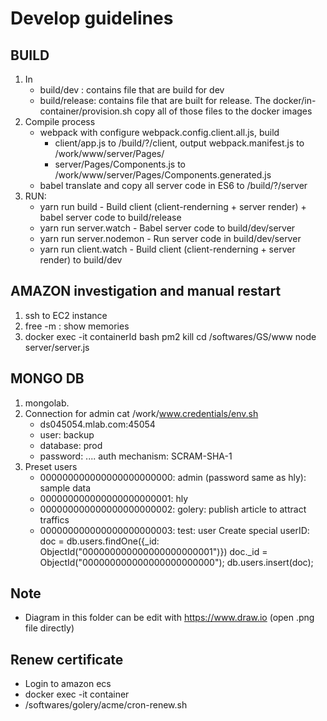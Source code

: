 # Develop guidelines


			
## BUILD
1. In 
   - build/dev : contains file that are build for dev
   - build/release: contains file that are built for release.
     The docker/in-container/provision.sh copy all of those files to the docker images
2. Compile process
   - webpack with configure webpack.config.client.all.js, build
     + client/app.js to /build/?/client, output webpack.manifest.js to /work/www/server/Pages/ 
     + server/Pages/Components.js to /work/www/server/Pages/Components.generated.js
   - babel translate and copy all server code in ES6 to /build/?/server
2. RUN:
   - yarn run build - Build client (client-renderning + server render) + babel server code to build/release
   - yarn run server.watch - Babel server code to build/dev/server
   - yarn run server.nodemon - Run server code in build/dev/server
   - yarn run client.watch - Build client (client-renderning + server render) to build/dev
  
## AMAZON investigation and manual restart
1. ssh to EC2 instance
2. free -m : show memories
3. docker exec -it containerId bash
   pm2 kill
   cd /softwares/GS/www
   node server/server.js
   
## MONGO DB
1. mongolab.
2. Connection for admin
   cat /work/www.credentials/env.sh
   - ds045054.mlab.com:45054
   - user: backup
   - database: prod
   - password: ....
     auth mechanism: SCRAM-SHA-1
3. Preset users
   - 000000000000000000000000:  admin (password same as hly): sample data
   - 000000000000000000000001:  hly
   - 000000000000000000000002:  golery: publish article to attract traffics
   - 000000000000000000000003:  test: user
   Create special userID:
   doc = db.users.findOne({_id: ObjectId("000000000000000000000001")})
   doc._id = ObjectId("000000000000000000000000");
   db.users.insert(doc);
## Note
- Diagram in this folder can be edit with https://www.draw.io (open .png file directly)
## Renew certificate
- Login to amazon ecs
- docker exec -it container
- /softwares/golery/acme/cron-renew.sh